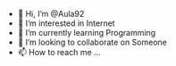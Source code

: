 - 👋 Hi, I’m @Aula92
- 👀 I’m interested in Internet
- 🌱 I’m currently learning Programming
- 💞️ I’m looking to collaborate on Someone
- 📫 How to reach me ...

<!---
Aula92/Aula92 is a ✨ special ✨ repository because its `README.md` (this file) appears on your GitHub profile.
You can click the Preview link to take a look at your changes.
---
